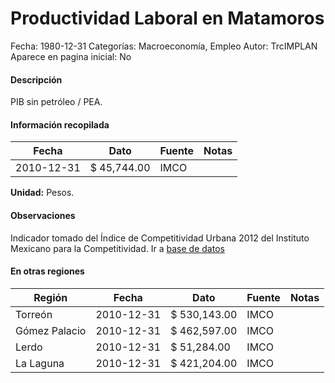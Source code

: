 Productividad Laboral en Matamoros
=====

Fecha: 1980-12-31
Categorías: Macroeconomía, Empleo
Autor: TrcIMPLAN
Aparece en pagina inicial: No

#### Descripción

PIB sin petróleo / PEA.

#### Información recopilada

<table class="table table-hover table-bordered matriz">
<thead>
<tr>
<th>Fecha</th>
<th>Dato</th>
<th>Fuente</th>
<th>Notas</th>
</tr>
</thead>
<tbody>
<tr>
<td>2010-12-31</td>
<td class="derecha">$ 45,744.00</td>
<td>IMCO</td>
<td></td>
</tr>
</tbody>
</table>

<b>Unidad:</b> Pesos.

#### Observaciones

Indicador tomado del Índice de Competitividad Urbana 2012 del Instituto Mexicano para la Competitividad. Ir a [base de datos](http://porciudad.comparadondevives.org/contacto)


#### En otras regiones

<table class="table table-hover table-bordered matriz">
<thead>
<tr>
<th>Región</th>
<th>Fecha</th>
<th>Dato</th>
<th>Fuente</th>
<th>Notas</th>
</tr>
</thead>
<tbody>
<tr>
<td>Torreón</td>
<td>2010-12-31</td>
<td class="derecha">$ 530,143.00</td>
<td>IMCO</td>
<td></td>
</tr>
<tr>
<td>Gómez Palacio</td>
<td>2010-12-31</td>
<td class="derecha">$ 462,597.00</td>
<td>IMCO</td>
<td></td>
</tr>
<tr>
<td>Lerdo</td>
<td>2010-12-31</td>
<td class="derecha">$ 51,284.00</td>
<td>IMCO</td>
<td></td>
</tr>
<tr>
<td>La Laguna</td>
<td>2010-12-31</td>
<td class="derecha">$ 421,204.00</td>
<td>IMCO</td>
<td></td>
</tr>
</tbody>
</table>

